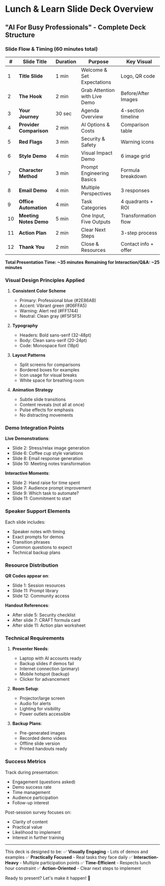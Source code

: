# Lunch & Learn Slide Deck Overview
## "AI For Busy Professionals" - Complete Deck Structure

### Slide Flow & Timing (60 minutes total)

| # | Slide Title | Duration | Purpose | Key Visual |
|---|------------|----------|---------|------------|
| 1 | **Title Slide** | 1 min | Welcome & Set Expectations | Logo, QR code |
| 2 | **The Hook** | 2 min | Grab Attention with Live Demo | Before/After Images |
| 3 | **Your Journey** | 30 sec | Agenda Overview | 4-section timeline |
| 4 | **Provider Comparison** | 2 min | AI Options & Costs | Comparison table |
| 5 | **Red Flags** | 3 min | Security & Safety | Warning icons |
| 6 | **Style Demo** | 4 min | Visual Impact Demo | 6 image grid |
| 7 | **Character Method** | 3 min | Prompt Engineering Basics | Formula breakdown |
| 8 | **Email Demo** | 4 min | Multiple Perspectives | 3 responses |
| 9 | **Office Automation** | 4 min | Task Categories | 4 quadrants + ROI |
| 10 | **Meeting Notes Demo** | 5 min | One Input, Five Outputs | Transformation flow |
| 11 | **Action Plan** | 2 min | Clear Next Steps | 3-step process |
| 12 | **Thank You** | 2 min | Close & Resources | Contact info + offer |

**Total Presentation Time: ~35 minutes**
**Remaining for Interaction/Q&A: ~25 minutes**

### Visual Design Principles Applied

1. **Consistent Color Scheme**
   - Primary: Professional blue (#2E86AB)
   - Accent: Vibrant green (#06FFA5)
   - Warning: Alert red (#FF1744)
   - Neutral: Clean gray (#F5F5F5)

2. **Typography**
   - Headers: Bold sans-serif (32-48pt)
   - Body: Clean sans-serif (20-24pt)
   - Code: Monospace font (18pt)

3. **Layout Patterns**
   - Split screens for comparisons
   - Bordered boxes for examples
   - Icon usage for visual breaks
   - White space for breathing room

4. **Animation Strategy**
   - Subtle slide transitions
   - Content reveals (not all at once)
   - Pulse effects for emphasis
   - No distracting movements

### Demo Integration Points

**Live Demonstrations**:
- Slide 2: Stress/relax image generation
- Slide 6: Coffee cup style variations
- Slide 8: Email response generation
- Slide 10: Meeting notes transformation

**Interactive Moments**:
- Slide 2: Hand raise for time spent
- Slide 7: Audience prompt improvement
- Slide 9: Which task to automate?
- Slide 11: Commitment to start

### Speaker Support Elements

Each slide includes:
- Speaker notes with timing
- Exact prompts for demos
- Transition phrases
- Common questions to expect
- Technical backup plans

### Resource Distribution

**QR Codes appear on**:
- Slide 1: Session resources
- Slide 11: Prompt library
- Slide 12: Community access

**Handout References**:
- After slide 5: Security checklist
- After slide 7: CRAFT formula card
- After slide 11: Action plan worksheet

### Technical Requirements

1. **Presenter Needs**:
   - Laptop with AI accounts ready
   - Backup slides if demos fail
   - Internet connection (primary)
   - Mobile hotspot (backup)
   - Clicker for advancement

2. **Room Setup**:
   - Projector/large screen
   - Audio for alerts
   - Lighting for visibility
   - Power outlets accessible

3. **Backup Plans**:
   - Pre-generated images
   - Recorded demo videos
   - Offline slide version
   - Printed handouts ready

### Success Metrics

Track during presentation:
- Engagement (questions asked)
- Demo success rate
- Time management
- Audience participation
- Follow-up interest

Post-session survey focuses on:
- Clarity of content
- Practical value
- Likelihood to implement
- Interest in further training

---

This deck is designed to be:
✅ **Visually Engaging** - Lots of demos and examples
✅ **Practically Focused** - Real tasks they face daily
✅ **Interaction-Heavy** - Multiple participation points
✅ **Time-Efficient** - Respects lunch hour constraint
✅ **Action-Oriented** - Clear next steps to implement

Ready to present? Let's make it happen! 🚀